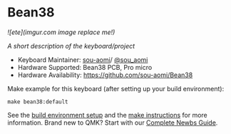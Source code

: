 # Bean38

*![ete](imgur.com image replace me!)*

*A short description of the keyboard/project*

* Keyboard Maintainer: [sou-aomi](https://github.com/sou-aomi)/ [@sou_aomi](https://twitter.com/sou_aomi)
* Hardware Supported: Bean38 PCB, Pro micro
* Hardware Availability: https://github.com/sou-aomi/Bean38

Make example for this keyboard (after setting up your build environment):

    make bean38:default


See the [build environment setup](https://docs.qmk.fm/#/getting_started_build_tools) and the [make instructions](https://docs.qmk.fm/#/getting_started_make_guide) for more information. Brand new to QMK? Start with our [Complete Newbs Guide](https://docs.qmk.fm/#/newbs).
